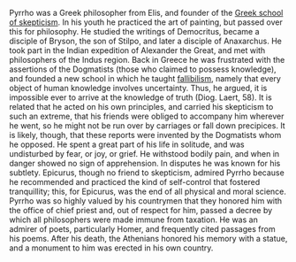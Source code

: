 Pyrrho was a Greek philosopher from Elis, and founder of the [Greek school of skepticism](http://www.iep.utm.edu/skepanci/). In his youth he practiced the art of painting, but passed over this for philosophy. He studied the writings of Democritus, became a disciple of Bryson, the son of Stilpo, and later a disciple of Anaxarchus. He took part in the Indian expedition of Alexander the Great, and met with philosophers of the Indus region. Back in Greece he was frustrated with the assertions of the Dogmatists (those who claimed to possess knowledge), and founded a new school in which he taught [fallibilism](http://www.iep.utm.edu/fallibil/), namely that every object of human knowledge involves uncertainty. Thus, he argued, it is impossible ever to arrive at the knowledge of truth (Diog. Laert, 58). It is related that he acted on his own principles, and carried his skepticism to such an extreme, that his friends were obliged to accompany him wherever he went, so he might not be run over by carriages or fall down precipices. It is likely, though, that these reports were invented by the Dogmatists whom he opposed. He spent a great part of his life in solitude, and was undisturbed by fear, or joy, or grief. He withstood bodily pain, and when in danger showed no sign of apprehension. In disputes he was known for his subtlety. Epicurus, though no friend to skepticism, admired Pyrrho because he recommended and practiced the kind of self-control that fostered tranquillity; this, for Epicurus, was the end of all physical and moral science. Pyrrho was so highly valued by his countrymen that they honored him with the office of chief priest and, out of respect for him, passed a decree by which all philosophers were made immune from taxation. He was an admirer of poets, particularly Homer, and frequently cited passages from his poems. After his death, the Athenians honored his memory with a statue, and a monument to him was erected in his own country.